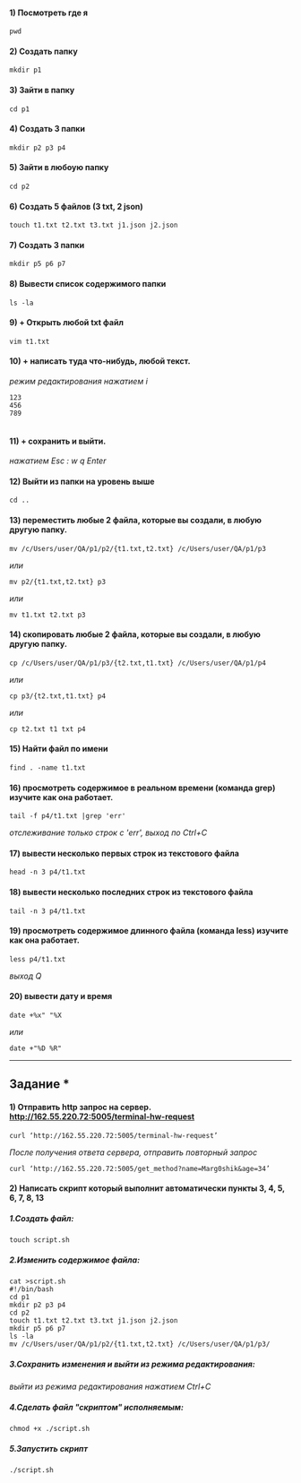 #### 1) Посмотреть где я
```
pwd
```

#### 2) Создать папку
```
mkdir p1
```

#### 3) Зайти в папку
```
cd p1
```

#### 4) Создать 3 папки
```
mkdir p2 p3 p4
```

#### 5) Зайти в любоую папку
```
cd p2
```

#### 6) Создать 5 файлов (3 txt, 2 json)
```
touch t1.txt t2.txt t3.txt j1.json j2.json
```

#### 7) Создать 3 папки
```
mkdir p5 p6 p7
```

#### 8) Вывести список содержимого папки
```
ls -la
```

#### 9) + Открыть любой txt файл
```
vim t1.txt
```

#### 10) + написать туда что-нибудь, любой текст.
*режим редактирования нажатием i*
```
123 
456
789
 
```

#### 11) + сохранить и выйти.
*нажатием Esc : w q Enter*

#### 12) Выйти из папки на уровень выше
```
cd ..
```

#### 13) переместить любые 2 файла, которые вы создали, в любую другую папку.
```
mv /c/Users/user/QA/p1/p2/{t1.txt,t2.txt} /c/Users/user/QA/p1/p3
```
*или*
```
mv p2/{t1.txt,t2.txt} p3
```
*или*
```
mv t1.txt t2.txt p3 
```

#### 14) скопировать любые 2 файла, которые вы создали, в любую другую папку.
```
cp /c/Users/user/QA/p1/p3/{t2.txt,t1.txt} /c/Users/user/QA/p1/p4
```
*или*
```
cp p3/{t2.txt,t1.txt} p4
```
*или*
```
cp t2.txt t1 txt p4
```

#### 15) Найти файл по имени
```
find . -name t1.txt
```

#### 16) просмотреть содержимое в реальном времени (команда grep) изучите как она работает.
```
tail -f p4/t1.txt |grep 'err'
```
*отслеживание только строк с 'err', выход по Ctrl+C*

#### 17) вывести несколько первых строк из текстового файла
```
head -n 3 p4/t1.txt
```

#### 18) вывести несколько последних строк из текстового файла
```
tail -n 3 p4/t1.txt
```

#### 19) просмотреть содержимое длинного файла (команда less) изучите как она работает.
```
less p4/t1.txt
```
*выход Q*

#### 20) вывести дату и время
```
date +%x" "%X
```
*или*
```
date +"%D %R"
```

 
  -----


## Задание *
#### 1) Отправить http запрос на сервер. http://162.55.220.72:5005/terminal-hw-request
```
curl ‘http://162.55.220.72:5005/terminal-hw-request’
```
*После получения ответа сервера, отправить повторный запрос*
```
curl ‘http://162.55.220.72:5005/get_method?name=Marg0shik&age=34’
```

#### 2) Написать скрипт который выполнит автоматически пункты 3, 4, 5, 6, 7, 8, 13
##### 1.Создать файл:
```
touch script.sh
```

##### 2.Изменить содержимое файла:
```
cat >script.sh 
#!/bin/bash 
cd p1 
mkdir p2 p3 p4 
cd p2 
touch t1.txt t2.txt t3.txt j1.json j2.json 
mkdir p5 p6 p7 
ls -la 
mv /c/Users/user/QA/p1/p2/{t1.txt,t2.txt} /c/Users/user/QA/p1/p3/

```

##### 3.Сохранить изменения и выйти из режима редактирования:
*выйти из режима редактирования нажатием Ctrl+C*

##### 4.Сделать файл "скриптом" исполняемым:
```
chmod +x ./script.sh 
```

##### 5.Запустить скрипт
```
./script.sh
```
